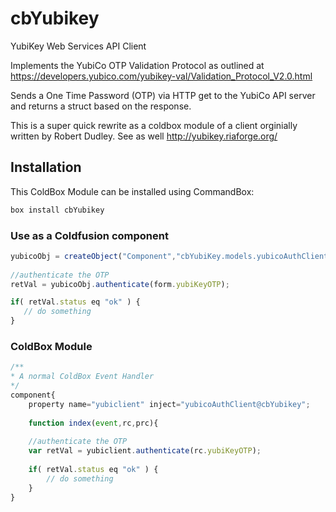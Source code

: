 # cbYubikey
YubiKey Web Services API Client

Implements the YubiCo OTP Validation Protocol as outlined at https://developers.yubico.com/yubikey-val/Validation_Protocol_V2.0.html

Sends a One Time Password (OTP) via HTTP get to the YubiCo API server and returns a struct based on the response.

This is a super quick rewrite as a coldbox module of a client orginially written by Robert Dudley. See as well http://yubikey.riaforge.org/

## Installation 
This ColdBox Module can be installed using CommandBox:

```bash
box install cbYubikey
```
### Use as a Coldfusion component

```js
yubicoObj = createObject("Component","cbYubiKey.models.yubicoAuthClient").init();
	
//authenticate the OTP
retVal = yubicoObj.authenticate(form.yubiKeyOTP);

if( retVal.status eq "ok" ) {
   // do something
}
```


### ColdBox Module

```js
/**
* A normal ColdBox Event Handler
*/
component{
	property name="yubiclient" inject="yubicoAuthClient@cbYubikey";
	
	function index(event,rc,prc){
		
	//authenticate the OTP
	var retVal = yubiclient.authenticate(rc.yubiKeyOTP);
	
	if( retVal.status eq "ok" ) {
   		// do something
	}
}
```
